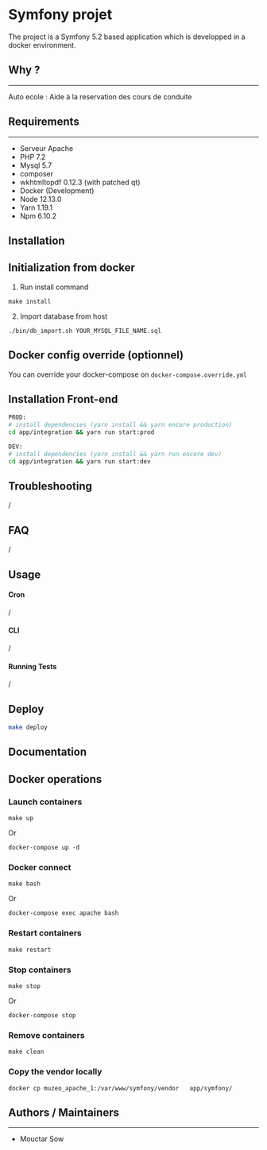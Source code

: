 # Symfony projet

The project is a Symfony 5.2 based application which is developped in a docker environment.

## Why ?
---
Auto ecole : Aide à la reservation des cours de conduite

## Requirements
---
* Serveur Apache
* PHP 7.2
* Mysql 5.7
* composer
* wkhtmltopdf 0.12.3 (with patched qt)
* Docker (Development)
* Node 12.13.0
* Yarn 1.19.1
* Npm  6.10.2


Installation
------------

## Initialization from docker
1. Run install command
```
make install
```

2. Import database from host
```
./bin/db_import.sh YOUR_MYSQL_FILE_NAME.sql
```

## Docker config override (optionnel)
You can override your docker-compose on `docker-compose.override.yml`

## Installation Front-end
```sh
PROD:
# install dependencies (yarn install && yarn encore production)
cd app/integration && yarn run start:prod
```
```sh
DEV:
# install dependencies (yarn install && yarn run encore dev)
cd app/integration && yarn run start:dev
```

Troubleshooting
---------------
/

FAQ
---
/

Usage
-----

#### Cron
/

#### CLI
/

#### Running Tests
/

Deploy
-----------
```sh
make deploy
```

Documentation
-------------

## Docker operations
### Launch containers
```
make up
```
Or
```
docker-compose up -d
```

### Docker connect
```
make bash
```
Or
```
docker-compose exec apache bash
```
### Restart containers
```
make restart
```

### Stop containers
```
make stop
```
Or
```
docker-compose stop
```
### Remove containers
```
make clean
```
### Copy the vendor locally
```
docker cp muzeo_apache_1:/var/www/symfony/vendor   app/symfony/
```
## Authors / Maintainers
---

- Mouctar Sow
